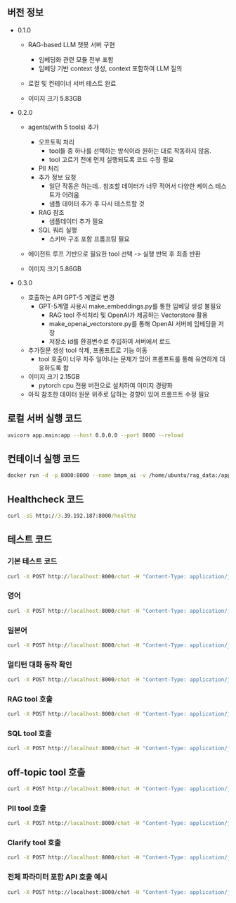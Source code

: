 ## 버전 정보

- 0.1.0

  - RAG-based LLM 챗봇 서버 구현
    - 임베딩화 관련 모듈 전부 포함
    - 임베딩 기반 context 생성, context 포함하여 LLM 질의
  - 로컬 및 컨테이너 서버 테스트 완료
  
  - 이미지 크기 5.83GB



- 0.2.0

  - agents(with 5 tools) 추가
    - 오프토픽 처리
      - tool들 중 하나를 선택하는 방식이라 원하는 대로 작동하지 않음.
      - tool 고르기 전에 먼저 실행되도록 코드 수정 필요
    - PII 처리
    - 추가 정보 요청
      - 일단 작동은 하는데.. 참조할 데이터가 너무 적어서 다양한 케이스 테스트가 어려움
      - 샘플 데이터 추가 후 다시 테스트할 것
    - RAG 참조
      - 샘플데이터 추가 필요
    - SQL 쿼리 실행
      - 스키마 구조 포함 프롬프팅 필요

  - 에이전트 루프 기반으로 필요한 tool 선택 -> 실행 반복 후 최종 반환
  - 이미지 크기 5.86GB



- 0.3.0

  - 호출하는 API GPT-5 계열로 변경
    - GPT-5계열 사용시 make_embeddings.py를 통한 임베딩 생성 불필요
      - RAG tool 주석처리 및 OpenAI가 제공하는 Vectorstore 활용
      - make_openai_vectorstore.py를 통해 OpenAI 서버에 임베딩을 저장
      - 저장소 id를 환경변수로 주입하여 서버에서 로드
  - 추가질문 생성 tool 삭제, 프롬프트로 기능 이동
    - tool 호출이 너무 자주 일어나는 문제가 있어 프롬프트를 통해 유연하게 대응하도록 함
  - 이미지 크기 2.15GB
    - pytorch cpu 전용 버전으로 설치하여 이미지 경량화
  - 아직 참조한 데이터 원문 위주로 답하는 경향이 있어 프롬프트 수정 필요

  

   

## 로컬 서버 실행 코드
```bash
uvicorn app.main:app --host 0.0.0.0 --port 8000 --reload
```

## 컨테이너 실행 코드

```bash
docker run -d -p 8000:8000 --name bmpm_ai -v /home/ubuntu/rag_data:/app/rag_data --env-file /home/ubuntu/.env srogsrogi/bmpm_ai_0.3.0
```



## Healthcheck 코드

```cmd
curl -sS http://3.39.192.187:8000/healthz
```



## 테스트 코드



### 기본 테스트 코드

```cmd
curl -X POST http://localhost:8000/chat -H "Content-Type: application/json" -d "{ \"user_id\": \"u1\", \"message\": \"오늘 학식 뭐 나와?\" }"
```



### 영어

```cmd
curl -X POST http://localhost:8000/chat -H "Content-Type: application/json" -d "{ \"user_id\": \"u2\", \"language\": \"en-US\", \"message\": \"What is for lunch today?\" }"
```



### 일본어

```cmd
curl -X POST http://localhost:8000/chat -H "Content-Type: application/json" -d "{ \"user_id\": \"u3\", \"language\": \"ja\", \"message\": \"今日の学食メニューは？\" }"
```



### 멀티턴 대화 동작 확인

```cmd
curl -X POST http://localhost:8000/chat -H "Content-Type: application/json" -d "{ \"user_id\": \"u3\", \"language\": \"ko\", \"history\": [ { \"role\": \"assistant\", \"content\": \"어느 캠퍼스/식당/날짜가 궁금한가요?\" } ], \"message\": \"오늘 제2학식 메뉴 알려줘\" }"
```



### RAG tool 호출

```cmd
curl -X POST http://localhost:8000/chat -H "Content-Type: application/json" -d "{ \"user_id\": \"u4\", \"language\": \"ko\", \"message\": \"할인 이벤트 하고 있는 거 있어?\" }"
```



### SQL tool 호출

```cmd
curl -X POST http://localhost:8000/chat -H "Content-Type: application/json" -d "{ \"user_id\": \"u5\", \"language\": \"ko\", \"message\": \"김치찌개 알러지 정보 알려줘\" }"
```



## off-topic tool 호출

```cmd
curl -X POST http://localhost:8000/chat -H "Content-Type: application/json" -d "{ \"user_id\": \"u6\", \"language\": \"ko\", \"message\": \"오늘 날씨 어때?\" }"
```



### PII tool 호출

```cmd
curl -X POST http://localhost:8000/chat -H "Content-Type: application/json" -d "{ \"user_id\": \"u7\", \"language\": \"ko\", \"message\": \"나는 김민수야. 전화번호는 01012123789야.\" }"
```



### Clarify tool 호출

```cmd
curl -X POST http://localhost:8000/chat -H "Content-Type: application/json" -d "{ \"user_id\": \"u7\", \"language\": \"ko\", \"message\": \"그 식당 어딘지 알아?\" }"
```



### 전체 파라미터 포함 API 호출 예시

```bash
curl -X POST http://localhost:8000/chat -H "Content-Type: application/json" -d "{ \"user_id\": \"test_user_123\", \"message\": \"그거 얼만데?\", \"language\": \"ko\", \"history\": [ { \"role\": \"user\", \"content\": \"오늘 제2학식 한식 메뉴 알려줘\" }, { \"role\": \"assistant\", \"content\": \"오늘 학식 메뉴는 제육덮밥입니다.\" } ] }"
```